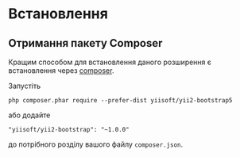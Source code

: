 Встановлення
============

## Отримання пакету Composer

Кращим способом для встановлення даного розширення є встановлення через [composer](http://getcomposer.org/download/).

Запустіть

```
php composer.phar require --prefer-dist yiisoft/yii2-bootstrap5
```

або додайте

```
"yiisoft/yii2-bootstrap": "~1.0.0"
```

до потрібного розділу вашого файлу `composer.json`.

